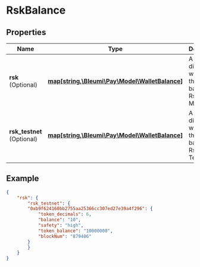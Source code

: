 # RskBalance

## Properties
Name | Type | Description | Notes
------------ | ------------- | ------------- | -------------
**rsk** <br> (Optional)| [**map[string,\Bleumi\Pay\Model\WalletBalance]**](WalletBalance.md) | A dictionary which gives the token balances in Rsk MainNet | 
**rsk_testnet** <br> (Optional)| [**map[string,\Bleumi\Pay\Model\WalletBalance]**](WalletBalance.md) | A dictionary which gives the token balances in Rsk TestNet | 

## Example

```json
{
    "rsk": {
        "rsk_testnet": {
        "0xb9f624160bb2755aa25366cc307ed27e39a4f296": {
            "token_decimals": 6,
            "balance": "10",
            "safety": "high",
            "token_balance": "10000000",
            "blockNum": "879406"
        }
        }
    }
}
```
